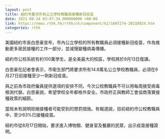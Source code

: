 ```yaml
---
layout: post
title: 紐約市要求所有公立學校教職員接種新冠疫苗
date: 2021-08-24 03:47:34.000000000 +08:00
link: https://news.rthk.hk/rthk/ch/component/k2/1607274-20210824.htm
categories: rthk
---
```


美國紐約市長白思豪宣布，市內公立學校的所有教職員必須接種新冠疫苗，作為推動更多居民接種的工作一部分，並減慢變種病毒傳播。

紐約市公校系統有約100萬學生，是全美最大的校區，學校將於9月13日復課。

白思豪在記者會表示，市衛生部門將要求所有14.8萬名公立學校教職員，必須在9月27日前接種至少一劑新冠疫苗。

與之前為市政府僱員提供選項的安排不同，今次公校教職員不可以用每周接受病毒檢測代替。白思豪說，希望學校全年都格外安全。市政府正與教師工會協商落實接種政策的細節。

當局未有說明拒絕接種者可能受到的懲罰措施。有報道說，目前紐約市公校教職員中，至少63%已接種疫苗。

紐約市從8月17日開始，要求進入博物館、健身室及餐廳的民眾，出示疫苗接種證明。
